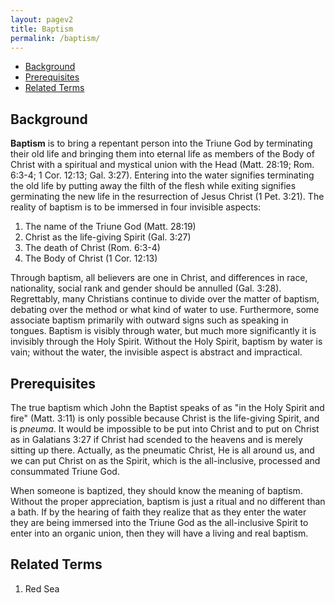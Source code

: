 ```yaml
---
layout: pagev2
title: Baptism
permalink: /baptism/
---
```

- [Background](#background)
- [Prerequisites](#prerequisites)
- [Related Terms](#related-terms)

## Background

**Baptism** is to bring a repentant person into the Triune God by terminating their old life and bringing them into eternal life as members of the Body of Christ with a spiritual and mystical union with the Head (Matt. 28:19; Rom. 6:3-4; 1 Cor. 12:13; Gal. 3:27). Entering into the water signifies terminating the old life by putting away the filth of the flesh while exiting signifies germinating the new life in the resurrection of Jesus Christ (1 Pet. 3:21). The reality of baptism is to be immersed in four invisible aspects: 

1. The name of the Triune God (Matt. 28:19)
2. Christ as the life-giving Spirit (Gal. 3:27)
3. The death of Christ (Rom. 6:3-4)
4. The Body of Christ (1 Cor. 12:13)

Through baptism, all believers are one in Christ, and differences in race, nationality, social rank and gender  should be annulled (Gal. 3:28). Regrettably, many Christians continue to divide over the matter of baptism, debating over the method or what kind of water to use. Furthermore, some associate baptism primarily with outward signs such as speaking in tongues. Baptism is visibly through water, but much more significantly it is invisibly through the Holy Spirit. Without the Holy Spirit, baptism by water is vain; without the water, the invisible aspect is abstract and impractical.

## Prerequisites

The true baptism which John the Baptist speaks of as "in the Holy Spirit and fire" (Matt. 3:11) is only possible because Christ is the life-giving Spirit, and is *pneuma*. It would be impossible to be put into Christ and to put on Christ as in Galatians 3:27 if Christ had scended to the heavens and is merely sitting up there. Actually, as the pneumatic Christ, He is all around us, and we can put Christ on as the Spirit, which is the all-inclusive, processed and consummated Triune God. 

When someone is baptized, they should know the meaning of baptism. Without the proper appreciation, baptism is just a ritual and no different than a bath. If by the hearing of faith they realize that as they enter the water they are being immersed into the Triune God as the all-inclusive Spirit to enter into an organic union, then they will have a living and real baptism.

## Related Terms

1. Red Sea